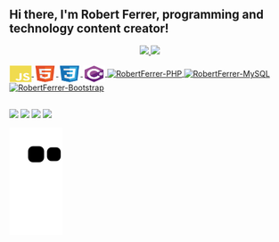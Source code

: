 ## Hi there, I'm Robert Ferrer, programming and technology content creator!
<div align="center">
  <a href="https://github.com/RobertFerrer">
  <img height="180em" src="https://github-readme-stats.vercel.app/api?username=robertferrer&show_icons=true&theme=dark&include_all_commits=true&count_private=true"/>
  <img height="180em" src="https://github-readme-stats.vercel.app/api/top-langs/?username=robertferrer&layout=compact&langs_count=7&theme=dark"/>
</div>
<div style="display: inline_block"><br>
  <img align="center" alt="RobertFerrer-Js" height="30" width="40" src="https://raw.githubusercontent.com/devicons/devicon/master/icons/javascript/javascript-plain.svg">
  <img align="center" alt="RobertFerrer-HTML" height="30" width="40" src="https://raw.githubusercontent.com/devicons/devicon/master/icons/html5/html5-original.svg">
  <img align="center" alt="RobertFerrer-CSS" height="30" width="40" src="https://raw.githubusercontent.com/devicons/devicon/master/icons/css3/css3-original.svg">
  <img align="center" alt="RobertFerrer-Csharp" height="30" width="40" src="https://raw.githubusercontent.com/devicons/devicon/master/icons/csharp/csharp-original.svg">
    <img align="center" alt="RobertFerrer-PHP" height="30" width="40" src="https://cdn.jsdelivr.net/gh/devicons/devicon/icons/php/php-original.svg">
      <img align="center" alt="RobertFerrer-MySQL" height="30" width="40" src="https://cdn.jsdelivr.net/gh/devicons/devicon/icons/mysql/mysql-original-wordmark.svg">  
      <img align="center" alt="RobertFerrer-Bootstrap" height="30" width="40" src="https://cdn.jsdelivr.net/gh/devicons/devicon/icons/bootstrap/bootstrap-original.svg">
</div>
  
  ##
 
<div>
  <a href="https://www.instagram.com/ferrerrobertdev/" target="_blank"><img src="https://img.shields.io/badge/-Instagram-%23E4405F?style=for-the-badge&logo=instagram&logoColor=white" target="_blank"></a>
  <a href = "mailto:ferrerrobertdev@gmail.com"><img src="https://img.shields.io/badge/-Gmail-%23333?style=for-the-badge&logo=gmail&logoColor=white" target="_blank"></a>
  <a href="https://www.linkedin.com/in/robertferrerdev/" target="_blank"><img src="https://img.shields.io/badge/-LinkedIn-%230077B5?style=for-the-badge&logo=linkedin&logoColor=white" target="_blank"></a> 
  <a href="https://t.me/RobertFerrer7" target="_blank"><img src="https://img.shields.io/badge/Telegram-2CA5E0?style=for-the-badge&logo=telegram&logoColor=white"></a> 
 
  ![Snake animation](https://github.com/rafaballerini/rafaballerini/blob/output/github-contribution-grid-snake.svg)
 
</div>
